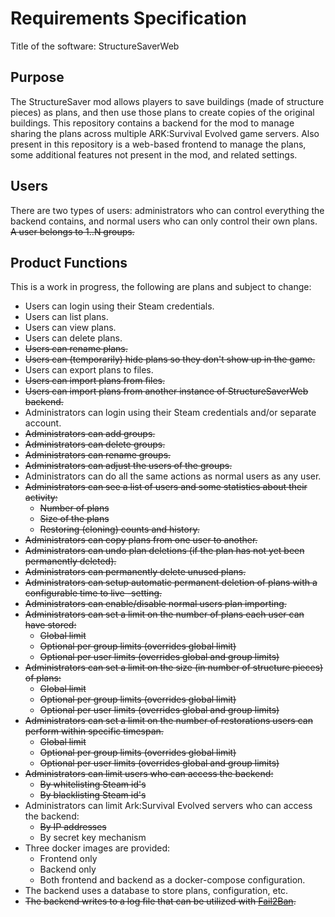 # Requirements Specification

Title of the software: StructureSaverWeb

## Purpose

The StructureSaver mod allows players to save buildings (made of structure pieces) as plans, and then use those plans to create copies of the original buildings. This repository contains a backend for the mod to manage sharing the plans across multiple ARK:Survival Evolved game servers. Also present in this repository is a web-based frontend to manage the plans, some additional features not present in the mod, and related settings.


## Users

There are two types of users: administrators who can control everything the backend contains, and normal users who can only control their own plans. ~~A user belongs to 1..N groups.~~


## Product Functions

This is a work in progress, the following are plans and subject to change:

* Users can login using their Steam credentials.
* Users can list plans.
* Users can view plans.
* Users can delete plans.
* ~~Users can rename plans.~~
* ~~Users can (temporarily) hide plans so they don't show up in the game.~~
* Users can export plans to files.
* ~~Users can import plans from files.~~
* ~~Users can import plans from another instance of StructureSaverWeb backend.~~
* Administrators can login using their Steam credentials and/or separate account.
* ~~Administrators can add groups.~~
* ~~Administrators can delete groups.~~
* ~~Administrators can rename groups.~~
* ~~Administrators can adjust the users of the groups.~~
* Administrators can do all the same actions as normal users as any user.
* ~~Administrators can see a list of users and some statistics about their activity:~~
  * ~~Number of plans~~
  * ~~Size of the plans~~
  * ~~Restoring (cloning) counts and history.~~
* ~~Administrators can copy plans from one user to another.~~
* ~~Administrators can undo plan deletions (if the plan has not yet been permanently deleted).~~
* ~~Administrators can permanently delete unused plans.~~
* ~~Administrators can setup automatic permanent deletion of plans with a configurable time to live -setting.~~
* ~~Administrators can enable/disable normal users plan importing.~~
* ~~Administrators can set a limit on the number of plans each user can have stored:~~
  * ~~Global limit~~
  * ~~Optional per group limits (overrides global limit)~~
  * ~~Optional per user limits (overrides global and group limits)~~
* ~~Administrators can set a limit on the size (in number of structure pieces) of plans:~~
  * ~~Global limit~~
  * ~~Optional per group limits (overrides global limit)~~
  * ~~Optional per user limits (overrides global and group limits)~~
* ~~Administrators can set a limit on the number of restorations users can perform within specific timespan.~~
  * ~~Global limit~~
  * ~~Optional per group limits (overrides global limit)~~
  * ~~Optional per user limits (overrides global and group limits)~~
* ~~Administrators can limit users who can access the backend:~~
  * ~~By whitelisting Steam id's~~
  * ~~By blacklisting Steam id's~~
* Administrators can limit Ark:Survival Evolved servers who can access the backend:
  * ~~By IP addresses~~
  * By secret key mechanism
* Three docker images are provided:
  * Frontend only
  * Backend only
  * Both frontend and backend as a docker-compose configuration.
* The backend uses a database to store plans, configuration, etc.
* ~~The backend writes to a log file that can be utilized with [Fail2Ban](http://fail2ban.sourceforge.net/).~~
